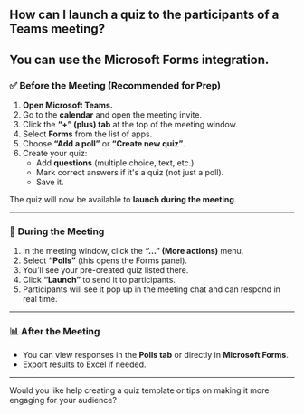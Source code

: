 ## How can I launch a quiz to the participants of a Teams meeting?

You can use the Microsoft Forms integration.
---

### ✅ **Before the Meeting (Recommended for Prep)**

1. **Open Microsoft Teams.**
2. Go to the **calendar** and open the meeting invite.
3. Click the **“+” (plus) tab** at the top of the meeting window.
4. Select **Forms** from the list of apps.
5. Choose **“Add a poll”** or **“Create new quiz”**.
6. Create your quiz:
   - Add **questions** (multiple choice, text, etc.)
   - Mark correct answers if it's a quiz (not just a poll).
   - Save it.

The quiz will now be available to **launch during the meeting**.

---

### 🚀 **During the Meeting**

1. In the meeting window, click the **“…” (More actions)** menu.
2. Select **“Polls”** (this opens the Forms panel).
3. You’ll see your pre-created quiz listed there.
4. Click **“Launch”** to send it to participants.
5. Participants will see it pop up in the meeting chat and can respond in real time.

---

### 📊 **After the Meeting**

- You can view responses in the **Polls tab** or directly in **Microsoft Forms**.
- Export results to Excel if needed.

---

Would you like help creating a quiz template or tips on making it more engaging for your audience?
